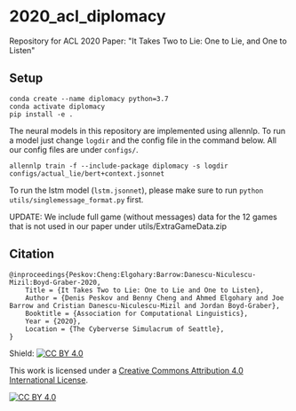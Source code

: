 # 2020_acl_diplomacy
Repository for ACL 2020 Paper: "It Takes Two to Lie: One to Lie, and One to Listen"

## Setup

```
conda create --name diplomacy python=3.7
conda activate diplomacy
pip install -e .
```

The neural models in this repository are implemented using allennlp. To run a model just change `logdir` and the config file in the command below. All our config files are under `configs/`. 

```
allennlp train -f --include-package diplomacy -s logdir configs/actual_lie/bert+context.jsonnet
```

To run the lstm model (`lstm.jsonnet`), please make sure to run `python utils/singlemessage_format.py` first.

UPDATE: We include full game (without messages) data for the 12 games that is not used in our paper under utils/ExtraGameData.zip


## Citation
```
@inproceedings{Peskov:Cheng:Elgohary:Barrow:Danescu-Niculescu-Mizil:Boyd-Graber-2020,
	Title = {It Takes Two to Lie: One to Lie and One to Listen},
	Author = {Denis Peskov and Benny Cheng and Ahmed Elgohary and Joe Barrow and Cristian Danescu-Niculescu-Mizil and Jordan Boyd-Graber},
	Booktitle = {Association for Computational Linguistics},
	Year = {2020},
	Location = {The Cyberverse Simulacrum of Seattle},
}
```

Shield: [![CC BY 4.0][cc-by-shield]][cc-by]

This work is licensed under a
[Creative Commons Attribution 4.0 International License][cc-by].

[![CC BY 4.0][cc-by-image]][cc-by]

[cc-by]: http://creativecommons.org/licenses/by/4.0/
[cc-by-image]: https://i.creativecommons.org/l/by/4.0/88x31.png
[cc-by-shield]: https://img.shields.io/badge/License-CC%20BY%204.0-lightgrey.svg
